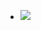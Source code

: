 - ![](https://remnote-user-data.s3.amazonaws.com/1CUyRqjQZoLlX2zZ2_sH-REFC2ePnKlFuURQNtNjVB8LKQBnYPv0AD1PTP8Fv2wYbZ11mkoW7QUrO5mAAnDR7Y60y3tknjkk-ZyoEiedLWZcrgVFqvCpYiSBEG7hNSl6.png) 
